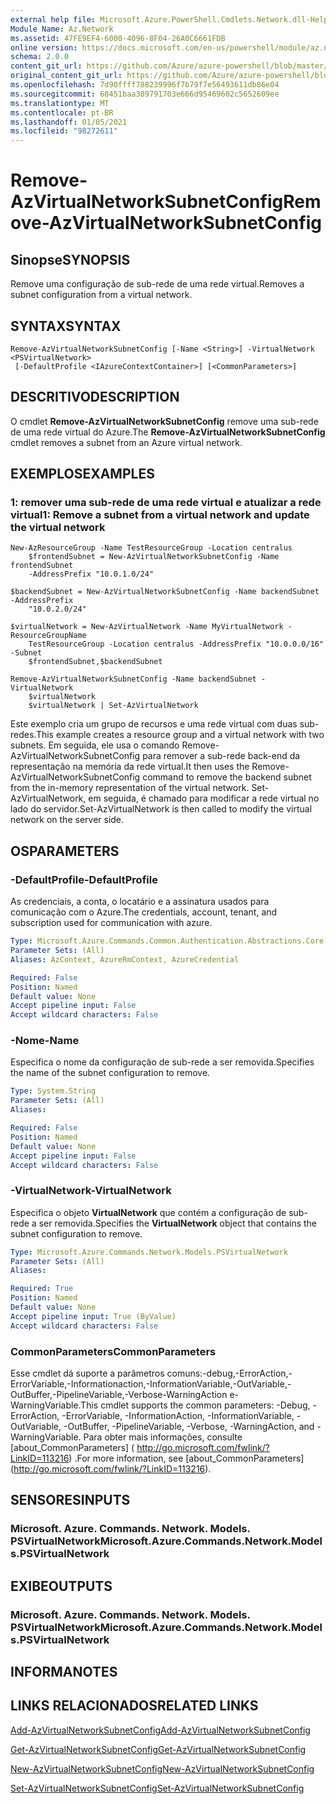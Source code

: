 ```yaml
---
external help file: Microsoft.Azure.PowerShell.Cmdlets.Network.dll-Help.xml
Module Name: Az.Network
ms.assetid: 47FE9EF4-6000-4096-8F04-26A0C6661FDB
online version: https://docs.microsoft.com/en-us/powershell/module/az.network/remove-azvirtualnetworksubnetconfig
schema: 2.0.0
content_git_url: https://github.com/Azure/azure-powershell/blob/master/src/Network/Network/help/Remove-AzVirtualNetworkSubnetConfig.md
original_content_git_url: https://github.com/Azure/azure-powershell/blob/master/src/Network/Network/help/Remove-AzVirtualNetworkSubnetConfig.md
ms.openlocfilehash: 7d90ffff788239996f7b79f7e56493611db86e04
ms.sourcegitcommit: 68451baa389791703e666d95469602c5652609ee
ms.translationtype: MT
ms.contentlocale: pt-BR
ms.lasthandoff: 01/05/2021
ms.locfileid: "98272611"
---
```

# <span data-ttu-id="6ff30-101">Remove-AzVirtualNetworkSubnetConfig</span><span class="sxs-lookup"><span data-stu-id="6ff30-101">Remove-AzVirtualNetworkSubnetConfig</span></span>

## <span data-ttu-id="6ff30-102">Sinopse</span><span class="sxs-lookup"><span data-stu-id="6ff30-102">SYNOPSIS</span></span>
<span data-ttu-id="6ff30-103">Remove uma configuração de sub-rede de uma rede virtual.</span><span class="sxs-lookup"><span data-stu-id="6ff30-103">Removes a subnet configuration from a virtual network.</span></span>

## <span data-ttu-id="6ff30-104">SYNTAX</span><span class="sxs-lookup"><span data-stu-id="6ff30-104">SYNTAX</span></span>

```
Remove-AzVirtualNetworkSubnetConfig [-Name <String>] -VirtualNetwork <PSVirtualNetwork>
 [-DefaultProfile <IAzureContextContainer>] [<CommonParameters>]
```

## <span data-ttu-id="6ff30-105">DESCRITIVO</span><span class="sxs-lookup"><span data-stu-id="6ff30-105">DESCRIPTION</span></span>
<span data-ttu-id="6ff30-106">O cmdlet **Remove-AzVirtualNetworkSubnetConfig** remove uma sub-rede de uma rede virtual do Azure.</span><span class="sxs-lookup"><span data-stu-id="6ff30-106">The **Remove-AzVirtualNetworkSubnetConfig** cmdlet removes a subnet from an Azure virtual network.</span></span>

## <span data-ttu-id="6ff30-107">EXEMPLOS</span><span class="sxs-lookup"><span data-stu-id="6ff30-107">EXAMPLES</span></span>

### <span data-ttu-id="6ff30-108">1: remover uma sub-rede de uma rede virtual e atualizar a rede virtual</span><span class="sxs-lookup"><span data-stu-id="6ff30-108">1: Remove a subnet from a virtual network and update the virtual network</span></span>
```
New-AzResourceGroup -Name TestResourceGroup -Location centralus
    $frontendSubnet = New-AzVirtualNetworkSubnetConfig -Name frontendSubnet 
    -AddressPrefix "10.0.1.0/24"

$backendSubnet = New-AzVirtualNetworkSubnetConfig -Name backendSubnet -AddressPrefix 
    "10.0.2.0/24"

$virtualNetwork = New-AzVirtualNetwork -Name MyVirtualNetwork -ResourceGroupName 
    TestResourceGroup -Location centralus -AddressPrefix "10.0.0.0/16" -Subnet 
    $frontendSubnet,$backendSubnet

Remove-AzVirtualNetworkSubnetConfig -Name backendSubnet -VirtualNetwork 
    $virtualNetwork
    $virtualNetwork | Set-AzVirtualNetwork
```

<span data-ttu-id="6ff30-109">Este exemplo cria um grupo de recursos e uma rede virtual com duas sub-redes.</span><span class="sxs-lookup"><span data-stu-id="6ff30-109">This example creates a resource group and a virtual network with two subnets.</span></span> <span data-ttu-id="6ff30-110">Em seguida, ele usa o comando Remove-AzVirtualNetworkSubnetConfig para remover a sub-rede back-end da representação na memória da rede virtual.</span><span class="sxs-lookup"><span data-stu-id="6ff30-110">It then uses the Remove-AzVirtualNetworkSubnetConfig command to remove the backend subnet from the in-memory representation of the virtual network.</span></span> <span data-ttu-id="6ff30-111">Set-AzVirtualNetwork, em seguida, é chamado para modificar a rede virtual no lado do servidor.</span><span class="sxs-lookup"><span data-stu-id="6ff30-111">Set-AzVirtualNetwork is then called to modify the virtual network on the server side.</span></span>

## <span data-ttu-id="6ff30-112">OS</span><span class="sxs-lookup"><span data-stu-id="6ff30-112">PARAMETERS</span></span>

### <span data-ttu-id="6ff30-113">-DefaultProfile</span><span class="sxs-lookup"><span data-stu-id="6ff30-113">-DefaultProfile</span></span>
<span data-ttu-id="6ff30-114">As credenciais, a conta, o locatário e a assinatura usados para comunicação com o Azure.</span><span class="sxs-lookup"><span data-stu-id="6ff30-114">The credentials, account, tenant, and subscription used for communication with azure.</span></span>

```yaml
Type: Microsoft.Azure.Commands.Common.Authentication.Abstractions.Core.IAzureContextContainer
Parameter Sets: (All)
Aliases: AzContext, AzureRmContext, AzureCredential

Required: False
Position: Named
Default value: None
Accept pipeline input: False
Accept wildcard characters: False
```

### <span data-ttu-id="6ff30-115">-Nome</span><span class="sxs-lookup"><span data-stu-id="6ff30-115">-Name</span></span>
<span data-ttu-id="6ff30-116">Especifica o nome da configuração de sub-rede a ser removida.</span><span class="sxs-lookup"><span data-stu-id="6ff30-116">Specifies the name of the subnet configuration to remove.</span></span>

```yaml
Type: System.String
Parameter Sets: (All)
Aliases:

Required: False
Position: Named
Default value: None
Accept pipeline input: False
Accept wildcard characters: False
```

### <span data-ttu-id="6ff30-117">-VirtualNetwork</span><span class="sxs-lookup"><span data-stu-id="6ff30-117">-VirtualNetwork</span></span>
<span data-ttu-id="6ff30-118">Especifica o objeto **VirtualNetwork** que contém a configuração de sub-rede a ser removida.</span><span class="sxs-lookup"><span data-stu-id="6ff30-118">Specifies the **VirtualNetwork** object that contains the subnet configuration to remove.</span></span>

```yaml
Type: Microsoft.Azure.Commands.Network.Models.PSVirtualNetwork
Parameter Sets: (All)
Aliases:

Required: True
Position: Named
Default value: None
Accept pipeline input: True (ByValue)
Accept wildcard characters: False
```

### <span data-ttu-id="6ff30-119">CommonParameters</span><span class="sxs-lookup"><span data-stu-id="6ff30-119">CommonParameters</span></span>
<span data-ttu-id="6ff30-120">Esse cmdlet dá suporte a parâmetros comuns:-debug,-ErrorAction,-ErrorVariable,-Informationaction,-InformationVariable,-OutVariable,-OutBuffer,-PipelineVariable,-Verbose-WarningAction e-WarningVariable.</span><span class="sxs-lookup"><span data-stu-id="6ff30-120">This cmdlet supports the common parameters: -Debug, -ErrorAction, -ErrorVariable, -InformationAction, -InformationVariable, -OutVariable, -OutBuffer, -PipelineVariable, -Verbose, -WarningAction, and -WarningVariable.</span></span> <span data-ttu-id="6ff30-121">Para obter mais informações, consulte [about_CommonParameters] ( http://go.microsoft.com/fwlink/?LinkID=113216) .</span><span class="sxs-lookup"><span data-stu-id="6ff30-121">For more information, see [about_CommonParameters] (http://go.microsoft.com/fwlink/?LinkID=113216).</span></span>

## <span data-ttu-id="6ff30-122">SENSORES</span><span class="sxs-lookup"><span data-stu-id="6ff30-122">INPUTS</span></span>

### <span data-ttu-id="6ff30-123">Microsoft. Azure. Commands. Network. Models. PSVirtualNetwork</span><span class="sxs-lookup"><span data-stu-id="6ff30-123">Microsoft.Azure.Commands.Network.Models.PSVirtualNetwork</span></span>

## <span data-ttu-id="6ff30-124">EXIBE</span><span class="sxs-lookup"><span data-stu-id="6ff30-124">OUTPUTS</span></span>

### <span data-ttu-id="6ff30-125">Microsoft. Azure. Commands. Network. Models. PSVirtualNetwork</span><span class="sxs-lookup"><span data-stu-id="6ff30-125">Microsoft.Azure.Commands.Network.Models.PSVirtualNetwork</span></span>

## <span data-ttu-id="6ff30-126">INFORMA</span><span class="sxs-lookup"><span data-stu-id="6ff30-126">NOTES</span></span>

## <span data-ttu-id="6ff30-127">LINKS RELACIONADOS</span><span class="sxs-lookup"><span data-stu-id="6ff30-127">RELATED LINKS</span></span>

[<span data-ttu-id="6ff30-128">Add-AzVirtualNetworkSubnetConfig</span><span class="sxs-lookup"><span data-stu-id="6ff30-128">Add-AzVirtualNetworkSubnetConfig</span></span>](./Add-AzVirtualNetworkSubnetConfig.md)

[<span data-ttu-id="6ff30-129">Get-AzVirtualNetworkSubnetConfig</span><span class="sxs-lookup"><span data-stu-id="6ff30-129">Get-AzVirtualNetworkSubnetConfig</span></span>](./Get-AzVirtualNetworkSubnetConfig.md)

[<span data-ttu-id="6ff30-130">New-AzVirtualNetworkSubnetConfig</span><span class="sxs-lookup"><span data-stu-id="6ff30-130">New-AzVirtualNetworkSubnetConfig</span></span>](./New-AzVirtualNetworkSubnetConfig.md)

[<span data-ttu-id="6ff30-131">Set-AzVirtualNetworkSubnetConfig</span><span class="sxs-lookup"><span data-stu-id="6ff30-131">Set-AzVirtualNetworkSubnetConfig</span></span>](./Set-AzVirtualNetworkSubnetConfig.md)


